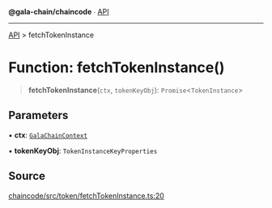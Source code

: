**@gala-chain/chaincode** ∙ [API](../exports.md)

***

[API](../exports.md) > fetchTokenInstance

# Function: fetchTokenInstance()

> **fetchTokenInstance**(`ctx`, `tokenKeyObj`): `Promise`\<`TokenInstance`\>

## Parameters

▪ **ctx**: [`GalaChainContext`](../classes/GalaChainContext.md)

▪ **tokenKeyObj**: `TokenInstanceKeyProperties`

## Source

[chaincode/src/token/fetchTokenInstance.ts:20](https://github.com/GalaChain/sdk/blob/bcbbb18/chaincode/src/token/fetchTokenInstance.ts#L20)
